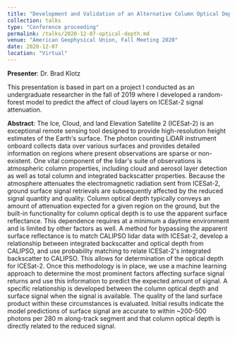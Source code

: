 ```yaml
---
title: "Development and Validation of an Alternative Column Optical Depth Parameter for ICESat-2 and its Use for Evaluating Ground Surface Signal Retrieval Quality"
collection: talks
type: "Conference proceeding"
permalink: /talks/2020-12-07-optical-depth.md
venue: "American Geophysical Union, Fall Meeting 2020"
date: 2020-12-07
location: "Virtual"
---
```


**Presenter**: Dr. Brad Klotz

This presentation is based in part on a project I conducted as an undergraduate researcher in the fall of 2019 where I developed a random-forest model to predict the affect of cloud layers on ICESat-2 signal attenuation.

**Abstract**: The Ice, Cloud, and land Elevation Satellite 2 (ICESat-2) is an exceptional remote sensing tool designed to provide high-resolution height estimates of the Earth's surface. The photon counting LiDAR instrument onboard collects data over various surfaces and provides detailed information on regions where present observations are sparse or non-existent. One vital component of the lidar's suite of observations is atmospheric column properties, including cloud and aerosol layer detection as well as total column and integrated backscatter properties. Because the atmosphere attenuates the electromagnetic radiation sent from ICESat-2, ground surface signal retrievals are subsequently affected by the reduced signal quantity and quality. Column optical depth typically conveys an amount of attenuation expected for a given region on the ground, but the built-in functionality for column optical depth is to use the apparent surface reflectance. This dependence requires at a minimum a daytime environment and is limited by other factors as well. A method for bypassing the apparent surface reflectance is to match CALIPSO lidar data with ICESat-2, develop a relationship between integrated backscatter and optical depth from CALIPSO, and use probability matching to relate ICESat-2's integrated backscatter to CALIPSO. This allows for determination of the optical depth for ICESat-2. Once this methodology is in place, we use a machine learning approach to determine the most prominent factors affecting surface signal returns and use this information to predict the expected amount of signal. A specific relationship is developed between the column optical depth and surface signal when the signal is available. The quality of the land surface product within these circumstances is evaluated. Initial results indicate the model predictions of surface signal are accurate to within ~200-500 photons per 280 m along-track segment and that column optical depth is directly related to the reduced signal.

